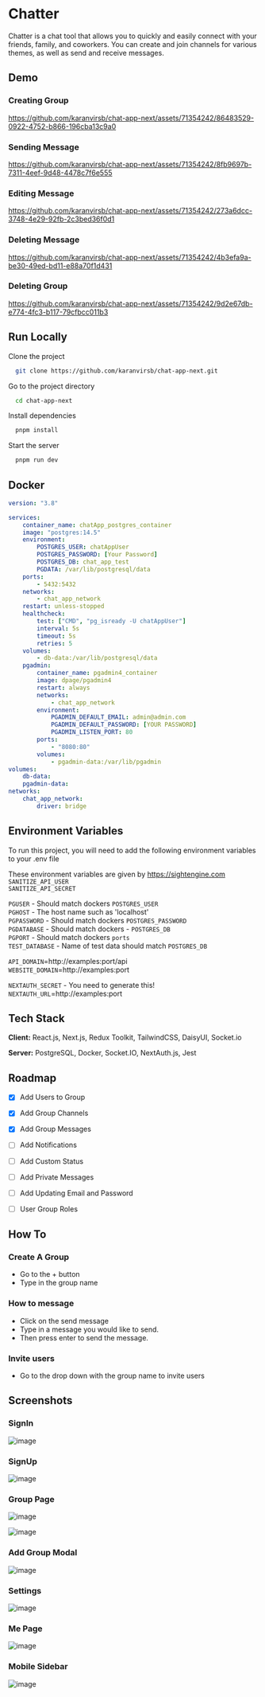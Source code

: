 
# Chatter

Chatter is a chat tool that allows you to quickly and easily connect with your friends, family, and coworkers. You can create and join channels for various themes, as well as send and receive messages. 


## Demo

### Creating Group

https://github.com/karanvirsb/chat-app-next/assets/71354242/86483529-0922-4752-b866-196cba13c9a0

### Sending Message

https://github.com/karanvirsb/chat-app-next/assets/71354242/8fb9697b-7311-4eef-9d48-4478c7f6e555

### Editing Message

https://github.com/karanvirsb/chat-app-next/assets/71354242/273a6dcc-3748-4e29-92fb-2c3bed36f0d1

### Deleting Message

https://github.com/karanvirsb/chat-app-next/assets/71354242/4b3efa9a-be30-49ed-bd11-e88a70f1d431

### Deleting Group

https://github.com/karanvirsb/chat-app-next/assets/71354242/9d2e67db-e774-4fc3-b117-79cfbcc011b3

## Run Locally

Clone the project

```bash
  git clone https://github.com/karanvirsb/chat-app-next.git
```

Go to the project directory

```bash
  cd chat-app-next
```

Install dependencies

```bash
  pnpm install
```

Start the server

```bash
  pnpm run dev
```


## Docker
```yaml
version: "3.8"

services:
    container_name: chatApp_postgres_container
    image: "postgres:14.5"
    environment:
        POSTGRES_USER: chatAppUser
        POSTGRES_PASSWORD: [Your Password]
        POSTGRES_DB: chat_app_test
        PGDATA: /var/lib/postgresql/data
    ports:
        - 5432:5432
    networks:
        - chat_app_network
    restart: unless-stopped
    healthcheck:
        test: ["CMD", "pg_isready -U chatAppUser"]
        interval: 5s
        timeout: 5s
        retries: 5
    volumes:
        - db-data:/var/lib/postgresql/data
    pgadmin:
        container_name: pgadmin4_container
        image: dpage/pgadmin4
        restart: always
        networks:
            - chat_app_network
        environment:
            PGADMIN_DEFAULT_EMAIL: admin@admin.com
            PGADMIN_DEFAULT_PASSWORD: [YOUR PASSWORD]
            PGADMIN_LISTEN_PORT: 80
        ports:
            - "8080:80"
        volumes:
            - pgadmin-data:/var/lib/pgadmin
volumes:
    db-data:
    pgadmin-data:
networks:
    chat_app_network:
        driver: bridge
```
## Environment Variables

To run this project, you will need to add the following environment variables to your .env file

 These environment variables are given by https://sightengine.com  <br />
`SANITIZE_API_USER` <br />
`SANITIZE_API_SECRET`  <br />

`PGUSER` - Should match dockers `POSTGRES_USER`  <br />
`PGHOST` - The host name such as 'localhost'  <br />
`PGPASSWORD` - Should match dockers `POSTGRES_PASSWORD`  <br />
`PGDATABASE` - Should match dockers - `POSTGRES_DB`  <br />
`PGPORT` - Should match dockers `ports`  <br />
`TEST_DATABASE` - Name of test data should match `POSTGRES_DB`  <br />

`API_DOMAIN`=http://examples:port/api  <br /> 
`WEBSITE_DOMAIN`=http://examples:port <br /> 

`NEXTAUTH_SECRET` - You need to generate this!  <br />
`NEXTAUTH_URL`=http://examples:port  <br />

## Tech Stack

**Client:** React.js, Next.js, Redux Toolkit, TailwindCSS, DaisyUI, Socket.io

**Server:** PostgreSQL, Docker, Socket.IO, NextAuth.js, Jest


## Roadmap
- [x] Add Users to Group
- [x] Add Group Channels
- [x] Add Group Messages
- [ ] Add Notifications
- [ ] Add Custom Status
- [ ] Add Private Messages 
- [ ] Add Updating Email and Password
- [ ] User Group Roles



## How To

### Create A Group
- Go to the + button
- Type in the group name

### How to message
- Click on the send message
- Type in a message you would like to send.
- Then press enter to send the message.

### Invite users
- Go to the drop down with the group name to invite users

## Screenshots

### SignIn

![image](https://github.com/karanvirsb/chat-app-next/assets/71354242/2a2e2c1f-9314-43ac-ab8b-2d158eca2eee)

### SignUp

![image](https://github.com/karanvirsb/chat-app-next/assets/71354242/50db056f-f22e-40db-8fdf-d8d5a560be8d)

### Group Page

![image](https://github.com/karanvirsb/chat-app-next/assets/71354242/3e1618ec-a239-4497-92cd-00e1015b74b8)

![image](https://github.com/karanvirsb/chat-app-next/assets/71354242/c3e2ac87-b7cb-4647-be87-66a9cc3dccba)

### Add Group Modal

![image](https://github.com/karanvirsb/chat-app-next/assets/71354242/9354d26a-1e3c-4c78-b7e7-b5a116ffe4fd)

### Settings
![image](https://github.com/karanvirsb/chat-app-next/assets/71354242/33e387f4-40f3-4cda-9f82-149751327470)

### Me Page
![image](https://github.com/karanvirsb/chat-app-next/assets/71354242/f9315f8c-2337-4701-b61a-a9666acb7848)


### Mobile Sidebar
![image](https://github.com/karanvirsb/chat-app-next/assets/71354242/c401a2cd-4f9a-4e2f-925f-755fc4086042)


